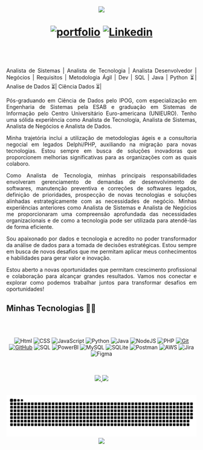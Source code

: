 
<h1 align="center">
    <img src="https://readme-typing-svg.herokuapp.com/?font=Righteous&size=28&center=true&vCenter=true&width=800&height=70&duration=4000&lines=Olá!+Eu+sou+o+Rodrigo+Rodrigues+Analista+Desenvolvedor👨‍💻;" />

[![portfolio](https://img.shields.io/badge/my_portfolio-000?style=for-the-badge&logo=ko-fi&logoColor=white)](https://rodrigor-ti.github.io/)
[![Linkedin](https://img.shields.io/badge/LinkedIn-0077B5?style=for-the-badge&logo=linkedin&logoColor=white)](https://www.linkedin.com/in/rodrigo-rodrigues-b654bb64/)
</h1>

</div><br/>
<br>
<!--- Sobre mim---> 
<div align="justify">

Analista de Sistemas | Analista de Tecnologia | Analista Desenvolvedor | Negócios | Requisitos | Metodologia Ágil | Dev | SQL | Java | Python ⏳| Analise de Dados ⏳| Ciência Dados ⏳|

Pós-graduando em Ciência de Dados pelo IPOG, com especialização em Engenharia de Sistemas pela ESAB e graduação em Sistemas de Informação pelo Centro Universitário Euro-americana (UNIEURO). Tenho uma sólida experiência como Analista de Tecnologia, Analista de Sistemas, Analista de Negócios e Analista de Dados.

Minha trajetória inclui a utilização de metodologias ágeis e a consultoria negocial em legados Delphi/PHP, auxiliando na migração para novas tecnologias. Estou sempre em busca de soluções inovadoras que proporcionem melhorias significativas para as organizações com as quais colaboro.

Como Analista de Tecnologia, minhas principais responsabilidades envolveram gerenciamento de demandas de desenvolvimento de softwares, manutenção preventiva e correções de softwares legados, definição de prioridades, prospecção de novas tecnologias e soluções alinhadas estrategicamente com as necessidades de negócio. Minhas experiências anteriores como Analista de Sistemas e Analista de Negócios me proporcionaram uma compreensão aprofundada das necessidades organizacionais e de como a tecnologia pode ser utilizada para atendê-las de forma eficiente.

Sou apaixonado por dados e tecnologia e acredito no poder transformador da análise de dados para a tomada de decisões estratégicas. Estou sempre em busca de novos desafios que me permitam aplicar meus conhecimentos e habilidades para gerar valor e inovação.

Estou aberto a novas oportunidades que permitam crescimento profissional e colaboração para alcançar grandes resultados. Vamos nos conectar e explorar como podemos trabalhar juntos para transformar desafios em oportunidades!
</div>


## Minhas Tecnologias 👨‍💻
</div><br/>
<br>
<!--- Minhas Tecnologias ---> 
  <div align="center">

      
![Html](https://img.shields.io/badge/Html-blue?style=for-the-badge&logo=html5)
![CSS](https://img.shields.io/badge/CSS-red?style=for-the-badge&logo=Css3)
![JavaScript](https://img.shields.io/badge/JavaScript-black?style=for-the-badge&logo=javascript)
![Python](https://img.shields.io/badge/Python-gray?style=for-the-badge&logo=python)
![Java](https://img.shields.io/badge/java-%23ED8B00.svg?style=for-the-badge&logo=openjdk&logoColor=white)
![NodeJS](https://img.shields.io/badge/node.js-6DA55F?style=for-the-badge&logo=node.js&logoColor=white)
![PHP](https://img.shields.io/badge/php-%23777BB4.svg?style=for-the-badge&logo=php&logoColor=white)
[![Git](https://img.shields.io/badge/Git-000?style=for-the-badge&logo=git&logoColor=E94D5F)](https://git-scm.com/doc)
[![GitHub](https://img.shields.io/badge/GitHub-000?style=for-the-badge&logo=github&logoColor=30A3DC)](https://docs.github.com/)
![SQL](https://img.shields.io/badge/sql-%23ED8B00.svg?style=for-the-badge&logo=SQL)
![PowerBI](https://img.shields.io/badge/PowerBI-%23ED8B00.svg?style=for-the-badge&logo=powerbi)
![MySQL](https://img.shields.io/badge/mysql-%2300f.svg?style=for-the-badge&logo=mysql&logoColor=white)
![SQLite](https://img.shields.io/badge/sqlite-%2307405e.svg?style=for-the-badge&logo=sqlite&logoColor=white)
![Postman](https://img.shields.io/badge/Postman-FF6C37?style=for-the-badge&logo=postman&logoColor=white)
![AWS](https://img.shields.io/badge/AWS-%23FF9900.svg?style=for-the-badge&logo=amazon-aws&logoColor=white)
![Jira](https://img.shields.io/badge/jira-%230A0FFF.svg?style=for-the-badge&logo=jira&logoColor=white)
![Figma](https://img.shields.io/badge/figma-%23F24E1E.svg?style=for-the-badge&logo=figma&logoColor=white)
</div>

 </div><br/>
<br>
  <!--- tabelas ---> 
  <div align="center">
 <a href="https://github.com/rodrigor-ti">
  <img height="160em" src="https://github-readme-stats.vercel.app/api?username=rodrigor-ti&bg_color=000&border_color=1589F0&title_color=1589F0&text_color=1589F0"/>
  <img height="160em" src="https://github-readme-stats.vercel.app/api/top-langs/?username=rodrigor-ti&layout=compact&theme=transparent&bg_color=000&border_color=1589F0&show_icons=true&icon_color=1589F0&title_color=1589F0&text_color=1589F0"/>
</div>


 </div><br/>
<br>
<!--- snake --->  
  <div align="center">
      <img src="https://github.com/1999AZZAR/1999AZZAR/blob/readme/resources/grid-snake.svg" alt="snake" /></a>
      <img src="https://resources/img/waving.gif">
  </div>
  





